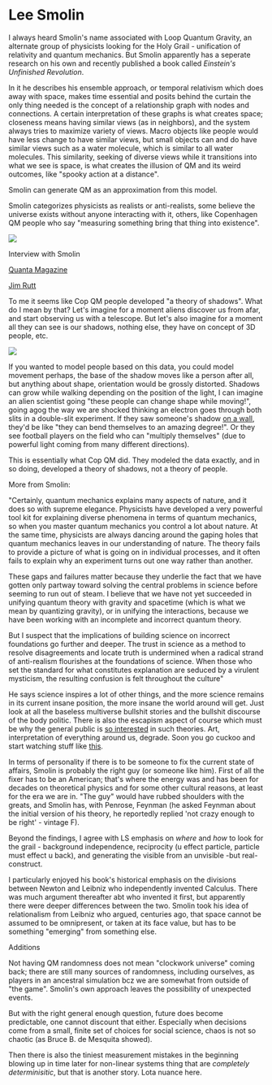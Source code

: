 # Lee Smolin

I always heard Smolin's name associated with Loop Quantum Gravity, an
alternate group of physicists looking for the Holy Grail - unification
of relativity and quantum mechanics. But Smolin apparently has a
seperate research on his own and recently published a book called
*Einstein's Unfinished Revolution*. 

In it he describes his ensemble approach, or temporal relativism which
does away with space, makes time essential and posits behind the
curtain the only thing needed is the concept of a relationship graph
with nodes and connections. A certain interpretation of these graphs
is what creates space; closeness means having similar views (as in
neighbors), and the system always tries to maximize variety of
views. Macro objects like people would have less change to have
similar views, but small objects can and do have similar views such as
a water molecule, which is similar to all water molecules. This
similarity, seeking of diverse views while it transitions into what we
see is space, is what creates the illusion of QM and its weird
outcomes, like "spooky action at a distance".

Smolin can generate QM as an approximation from this model. 

Smolin categorizes physicists as realists or anti-realists, some
believe the universe exists without anyone interacting with it,
others, like Copenhagen QM people who say "measuring something bring
that thing into existence".

[![](http://img.youtube.com/vi/r-L690pQhuo/0.jpg)](https://youtu.be/r-L690pQhuo?t=902)

Interview with Smolin

[Quanta Magazine](https://www.quantamagazine.org/were-stuck-inside-the-universe-lee-smolin-has-an-idea-for-how-to-study-it-anyway-20190627/)

[Jim Rutt](https://twitter.com/jim_rutt/status/1154701707537989632)

To me it seems like Cop QM people developed "a theory of
shadows". What do I mean by that? Let's imagine for a moment aliens
discover us from afar, and start observing us with a telescope. But
let's also imagine for a moment all they can see is our shadows,
nothing else, they have on concept of 3D people, etc.

![](https://muratk3n.github.io/thirdwave/en/2019/08/shadows.jpeg)

If you wanted to model people based on this data, you could model
movement perhaps, the base of the shadow moves like a person after
all, but anything about shape, orientation would be grossly
distorted. Shadows can grow while walking depending on the position of
the light, I can imagine an alien scientist going "these people can
change shape while moving!", going agog the way we are shocked
thinking an electron goes through both slits in a double-slit
experiment. If they saw someone's shadow [on a
wall](https://muratk3n.github.io/thirdwave/en/2019/08/shadowwall.jpg),
they'd be like "they can bend themselves to an amazing degree!".  Or
they see football players on the field who can "multiply themselves"
(due to powerful light coming from many different directions). 

This is essentially what Cop QM did. They modeled the data exactly,
and in so doing, developed a theory of shadows, not a theory of
people.

More from Smolin: 

"Certainly, quantum mechanics explains many aspects of nature, and it
does so with supreme elegance. Physicists have developed a very
powerful tool kit for explaining diverse phenomena in terms of quantum
mechanics, so when you master quantum mechanics you control a lot
about nature. At the same time, physicists are always dancing around
the gaping holes that quantum mechanics leaves in our understanding of
nature. The theory fails to provide a picture of what is going on in
individual processes, and it often fails to explain why an experiment
turns out one way rather than another.

These gaps and failures matter because they underlie the fact that we
have gotten only partway toward solving the central problems in
science before seeming to run out of steam. I believe that we have not
yet succeeded in unifying quantum theory with gravity and spacetime
(which is what we mean by quantizing gravity), or in unifying the
interactions, because we have been working with an incomplete and
incorrect quantum theory.

But I suspect that the implications of building science on incorrect
foundations go further and deeper. The trust in science as a method to
resolve disagreements and locate truth is undermined when a radical
strand of anti-realism flourishes at the foundations of science. When
those who set the standard for what constitutes explanation are
seduced by a virulent mysticism, the resulting confusion is felt
throughout the culture"

He says science inspires a lot of other things, and the more science
remains in its current insane position, the more insane the world
around will get. Just look at all the baseless multiverse bullshit
stories and the bullshit discourse of the body politic. There is also
the escapism aspect of course which must be why the general public is
[so interested](https://youtu.be/NGH8Rt_SNy8?t=1706) in such
theories. Art, interpretation of everything around us, degrade. Soon
you go cuckoo and start watching stuff like
[this](https://youtu.be/pCWvRI8G5s4).

In terms of personality if there is to be someone to fix the current
state of affairs, Smolin is probably the right guy (or someone like
him). First of all the fixer has to be an American; that's where the
energy was and has been for decades on theoretical physics and for
some other cultural reasons, at least for the era we are in. "The guy"
would have rubbed shoulders with the greats, and Smolin has, with
Penrose, Feynman (he asked Feynman about the initial version of his
theory, he reportedly replied 'not crazy enough to be right' - vintage
F).

Beyond the findings, I agree with LS emphasis on _where_ and _how_ to
look for the grail - background independence, reciprocity (u effect
particle, particle must effect u back), and generating the visible
from an unvisible -but real- construct.

I particularly enjoyed his book's historical emphasis on the divisions
between Newton and Leibniz who independently invented Calculus. There
was much argument thereafter abt who invented it first, but apparently
there were deeper differences between the two. Smolin took his idea of
relationalism from Leibniz who argued, centuries ago, that space
cannot be assumed to be omnipresent, or taken at its face value, but
has to be something "emerging" from something else.

Additions

Not having QM randomness does not mean "clockwork universe" coming
back; there are still many sources of randomness, including ourselves,
as players in an ancestral simulation bcz we are somewhat from outside
of "the game". Smolin's own approach leaves the possibility of
unexpected events.

But with the right general enough question, future does become
predictable, one cannot discount that either. Especially when
decisions come from a small, finite set of choices for social science,
chaos is not so chaotic (as Bruce B. de Mesquita showed). 

Then there is also the tiniest measurement mistakes in the beginning
blowing up in time later for non-linear systems thing that are
*completely determinisitic*, but that is another story. Lota nuance
here.
